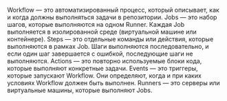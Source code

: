 Workflow — это автоматизированный процесс, который описывает, как и когда должны выполняться задачи в  репозитории.
Jobs — это набор шагов, которые выполняются на одном Runner. Каждая Job выполняется в изолированной среде (виртуальной машине или контейнере).
Steps — это отдельные команды или действия, которые выполняются в рамках Job. Шаги выполняются последовательно, и если один шаг завершается с ошибкой, последующие шаги не выполняются.
Actions — это повторно используемые блоки кода, которые выполняют конкретные задачи.
Events — это триггеры, которые запускают Workflow. Они определяют, когда и при каких условиях Workflow должен быть выполнен.
Runners — это серверы или виртуальные машины, которые выполняют Jobs.
